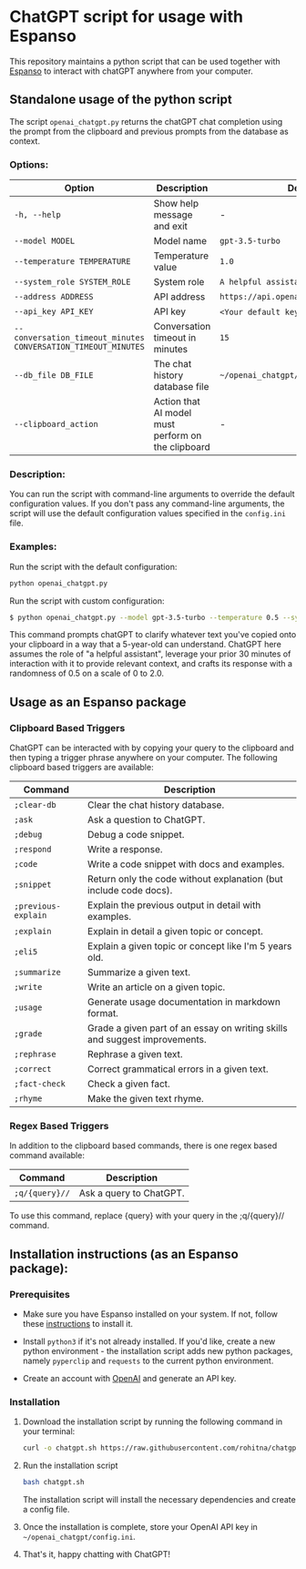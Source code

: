 # ChatGPT script for usage with Espanso

This repository maintains a python script that can be used together with [Espanso](https://espanso.org) to interact with chatGPT anywhere from your computer.

## Standalone usage of the python script

The script `openai_chatgpt.py` returns the chatGPT chat completion using the prompt from the clipboard and previous prompts from the database as context.

### Options:

| Option                                      | Description                                           | Default Value                |
| ------------------------------------------- | ----------------------------------------------------- | ----------------------------|
| `-h, --help`                                | Show help message and exit                            | -                           |
| `--model MODEL`                             | Model name                                            | `gpt-3.5-turbo`             |
| `--temperature TEMPERATURE`                 | Temperature value                                     | `1.0`                       |
| `--system_role SYSTEM_ROLE`                 | System role                                           | `A helpful assistant`           |
| `--address ADDRESS`                         | API address                                           | `https://api.openai.com/v1/chat/completions` |
| `--api_key API_KEY`                         | API key                                               | `<Your default key in `config.ini`>` |
| `--conversation_timeout_minutes CONVERSATION_TIMEOUT_MINUTES` | Conversation timeout in minutes  | `15`                        |
| `--db_file DB_FILE`                         | The chat history database file                        | `~/openai_chatgpt/chats.db` |
| `--clipboard_action`                        | Action that AI model must perform on the clipboard    | -                           |

### Description:

You can run the script with command-line arguments to override the default configuration values. If you don't pass any command-line arguments, the script will use the default configuration values specified in the `config.ini` file.

### Examples:

Run the script with the default configuration:

```sh
python openai_chatgpt.py
```

Run the script with custom configuration:

```bash
$ python openai_chatgpt.py --model gpt-3.5-turbo --temperature 0.5 --system_role "A helpful assistant" --address https://my-api-endpoint.com --api_key my-api-key --conversation_timeout_minutes 30 --db_file ~/openai_chatgpt/chats.db --clipboard_action "Explain like I am five"
```

This command prompts chatGPT to clarify whatever text you've copied onto your clipboard in a way that a 5-year-old can understand. ChatGPT here assumes the role of "a helpful assistant", leverage your prior 30 minutes of interaction with it to provide relevant context, and crafts its response with a randomness of 0.5 on a scale of 0 to 2.0.

## Usage as an Espanso package

### Clipboard Based Triggers

ChatGPT can be interacted with by copying your query to the clipboard and then typing a trigger phrase anywhere on your computer. The following clipboard based triggers are available:

Command | Description
--- | ---
`;clear-db` | Clear the chat history database.
`;ask` | Ask a question to ChatGPT.
`;debug` | Debug a code snippet.
`;respond` | Write a response.
`;code` | Write a code snippet with docs and examples.
`;snippet` | Return only the code without explanation (but include code docs).
`;previous-explain` | Explain the previous output in detail with examples.
`;explain` | Explain in detail a given topic or concept.
`;eli5` | Explain a given topic or concept like I'm 5 years old.
`;summarize` | Summarize a given text.
`;write` | Write an article on a given topic.
`;usage` | Generate usage documentation in markdown format.
`;grade` | Grade a given part of an essay on writing skills and suggest improvements.
`;rephrase` | Rephrase a given text.
`;correct` | Correct grammatical errors in a given text.
`;fact-check` | Check a given fact.
`;rhyme` | Make the given text rhyme.


### Regex Based Triggers
In addition to the clipboard based commands, there is one regex based command available:

Command | Description
--- | ---
`;q/{query}//` | Ask a query to ChatGPT.

To use this command, replace {query} with your query in the ;q/{query}// command.

## Installation instructions (as an Espanso package):

### Prerequisites
- Make sure you have Espanso installed on your system. If not, follow these [instructions](https://espanso.org/install/) to install it.

- Install `python3` if it's not already installed. If you'd like, create a new python environment - the installation script adds new python packages, namely `pyperclip` and `requests` to the current python environment.

- Create an account with [OpenAI](https://openai.com/) and generate an API key.

### Installation

1. Download the installation script by running the following command in your terminal:
    ```sh
    curl -o chatgpt.sh https://raw.githubusercontent.com/rohitna/chatgpt-script/main/install.sh
    ```

2. Run the installation script
    ```sh
    bash chatgpt.sh
    ```
    The installation script will install the necessary dependencies and create a config file.

3. Once the installation is complete, store your OpenAI API key in `~/openai_chatgpt/config.ini`.

4. That's it, happy chatting with ChatGPT!